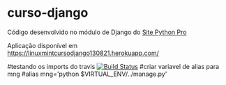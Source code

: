 # curso-django
Código desenvolvido no módulo de Django do [Site Python Pro](www.python.pro.br)

Aplicação disponível em https://linuxmintcursodjango130821.herokuapp.com/

#testando os imports do travis
[![Build Status](https://travis-ci.com/leandromartins36/Linux_curso_django.svg?branch=main)](https://travis-ci.com/leandromartins36/Linux_curso_django)
#criar variavel de alias para mng 
#alias mng='python $VIRTUAL_ENV/../manage.py'